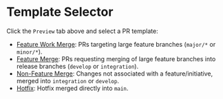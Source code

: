 # Template Selector

Click the `Preview` tab above and select a PR template:

- [Feature Work Merge](?expand=1&template=featurework.md): PRs targeting large feature branches (`major/*` or `minor/*`).
- [Feature Merge](?expand=1&template=feature.md): PRs requesting merging of large feature branches into release branches (`develop` or `integration`).
- [Non-Feature Merge](?expand=1&template=nonfeature.md): Changes not associated with a feature/initiative, merged into `integration` or `develop`.
- [Hotfix](?expand=1&template=hotfix.md): Hotfix merged directly into `main`.
